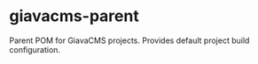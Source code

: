giavacms-parent
===============

Parent POM for GiavaCMS projects. Provides default project build configuration.